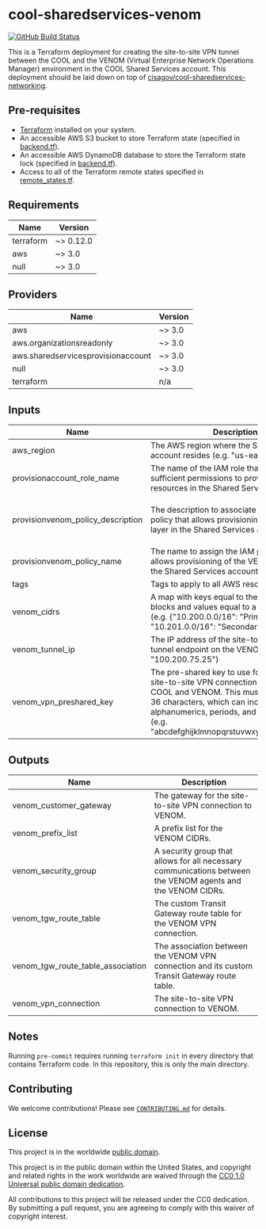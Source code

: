 # cool-sharedservices-venom #

[![GitHub Build Status](https://github.com/cisagov/cool-sharedservices-venom/workflows/build/badge.svg)](https://github.com/cisagov/cool-sharedservices-venom/actions)

This is a Terraform deployment for creating the site-to-site VPN
tunnel between the COOL and the VENOM (Virtual Enterprise
Network Operations Manager) environment in the COOL Shared
Services account.  This deployment should be laid down on top of
[cisagov/cool-sharedservices-networking](https://github.com/cisagov/cool-sharedservices-networking).

## Pre-requisites ##

- [Terraform](https://www.terraform.io/) installed on your system.
- An accessible AWS S3 bucket to store Terraform state
  (specified in [backend.tf](backend.tf)).
- An accessible AWS DynamoDB database to store the Terraform state lock
  (specified in [backend.tf](backend.tf)).
- Access to all of the Terraform remote states specified in
  [remote_states.tf](remote_states.tf).

## Requirements ##

| Name | Version |
|------|---------|
| terraform | ~> 0.12.0 |
| aws | ~> 3.0 |
| null | ~> 3.0 |

## Providers ##

| Name | Version |
|------|---------|
| aws | ~> 3.0 |
| aws.organizationsreadonly | ~> 3.0 |
| aws.sharedservicesprovisionaccount | ~> 3.0 |
| null | ~> 3.0 |
| terraform | n/a |

## Inputs ##

| Name | Description | Type | Default | Required |
|------|-------------|------|---------|:--------:|
| aws_region | The AWS region where the Shared Services account resides (e.g. "us-east-1"). | `string` | `us-east-1` | no |
| provisionaccount_role_name | The name of the IAM role that allows sufficient permissions to provision all AWS resources in the Shared Services account. | `string` | `ProvisionAccount` | no |
| provisionvenom_policy_description | The description to associate with the IAM policy that allows provisioning of the VENOM layer in the Shared Services account. | `string` | `Allows provisioning of the VENOM layer in the Shared Services account.` | no |
| provisionvenom_policy_name | The name to assign the IAM policy that allows provisioning of the VENOM layer in the Shared Services account. | `string` | `ProvisionVenom` | no |
| tags | Tags to apply to all AWS resources created. | `map(string)` | `{}` | no |
| venom_cidrs | A map with keys equal to the VENOM CIDR blocks and values equal to a brief description (e.g. {"10.200.0.0/16": "Primary", "10.201.0.0/16": "Secondary"}). | `map(string)` | n/a | yes |
| venom_tunnel_ip | The IP address of the site-to-site VPN tunnel endpoint on the VENOM side (e.g. "100.200.75.25") | `string` | n/a | yes |
| venom_vpn_preshared_key | The pre-shared key to use for setting up the site-to-site VPN connection between the COOL and VENOM.  This must be a string of 36 characters, which can include alphanumerics, periods, and underscores (e.g. "abcdefghijklmnopqrstuvwxyz01234567._"). | `string` | n/a | yes |

## Outputs ##

| Name | Description |
|------|-------------|
| venom_customer_gateway | The gateway for the site-to-site VPN connection to VENOM. |
| venom_prefix_list | A prefix list for the VENOM CIDRs. |
| venom_security_group | A security group that allows for all necessary communications between the VENOM agents and the VENOM CIDRs. |
| venom_tgw_route_table | The custom Transit Gateway route table for the VENOM VPN connection. |
| venom_tgw_route_table_association | The association between the VENOM VPN connection and its custom Transit Gateway route table. |
| venom_vpn_connection | The site-to-site VPN connection to VENOM. |

## Notes ##

Running `pre-commit` requires running `terraform init` in every
directory that contains Terraform code. In this repository, this is
only the main directory.

## Contributing ##

We welcome contributions!  Please see [`CONTRIBUTING.md`](CONTRIBUTING.md) for
details.

## License ##

This project is in the worldwide [public domain](LICENSE).

This project is in the public domain within the United States, and
copyright and related rights in the work worldwide are waived through
the [CC0 1.0 Universal public domain
dedication](https://creativecommons.org/publicdomain/zero/1.0/).

All contributions to this project will be released under the CC0
dedication. By submitting a pull request, you are agreeing to comply
with this waiver of copyright interest.
